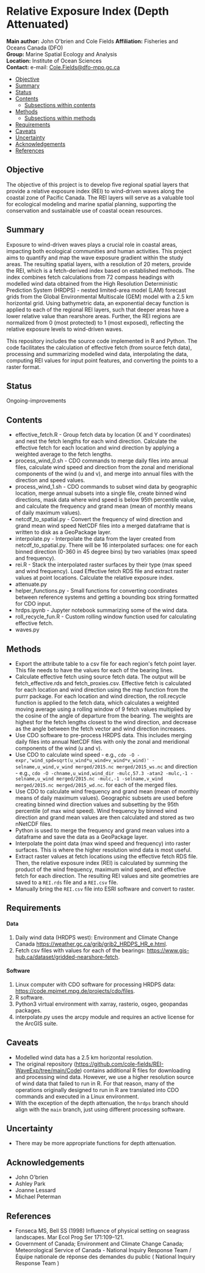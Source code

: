 # Relative Exposure Index (Depth Attenuated)

__Main author:__  John O'brien and Cole Fields
__Affiliation:__  Fisheries and Oceans Canada (DFO)   
__Group:__        Marine Spatial Ecology and Analysis   
__Location:__     Institute of Ocean Sciences   
__Contact:__      e-mail: Cole.Fields@dfo-mpo.gc.ca  


- [Objective](#objective)
- [Summary](#summary)
- [Status](#status)
- [Contents](#contents)
  + [Subsections within contents](#subsections-within-contents)
- [Methods](#methods)
  + [Subsections within methods](#subsections-within-methods)
- [Requirements](#requirements)
- [Caveats](#caveats)
- [Uncertainty](#uncertainty)
- [Acknowledgements](#acknowledgements)
- [References](#references)


## Objective
The objective of this project is to develop five regional spatial layers that provide a relative exposure index (REI) to wind-driven waves along the coastal zone of Pacific Canada. The REI layers will serve as a valuable tool for ecological modeling and marine spatial planning, supporting the conservation and sustainable use of coastal ocean resources.


## Summary
Exposure to wind-driven waves plays a crucial role in coastal areas, impacting both ecological communities and human activities. This project aims to quantify and map the wave exposure gradient within the study areas. The resulting spatial layers, with a resolution of 20 meters, provide the REI, which is a fetch-derived index based on established methods. The index combines fetch calculations from 72 compass headings with modelled wind data obtained from the High Resolution Deterministic Prediction System (HRDPS) - nested limited-area model (LAM) forecast grids from the Global Environmental Multiscale (GEM) model with a 2.5 km horizontal grid. Using bathymetric data, an exponential decay function is applied to each of the regional REI layers, such that deeper areas have a lower relative value than rearshore areas. Further, the REI regions are normalized from 0 (most protected) to 1 (most exposed), reflecting the relative exposure levels to wind-driven waves.

This repository includes the source code implemented in R and Python. The code facilitates the calculation of effective fetch (from source fetch data), processing and summarizing modelled wind data, interpolating the data, computing REI values for input point features, and converting the points to a raster format.


## Status
Ongoing-improvements


## Contents
* effective_fetch.R - Group fetch data by location (X and Y coordinates) and nest the fetch lengths for each wind direction. Calculate the effective fetch for each location and wind direction by applying a weighted average to the fetch lengths.
* process_wind_0.sh - CDO commands to merge daily files into annual files, calculate wind speed and direction from the zonal and meridional components of the wind (u and v), and merge into annual files with the direction and speed values.
* process_wind_1.sh - CDO commands to subset wind data by geographic location, merge annual subsets into a single file, create binned wind directions, mask data where wind speed is below 95th percentile value, and calculate the frequency and grand mean (mean of monthly means of daily maximum values).
* netcdf_to_spatial.py - Convert the frequency of wind direction and grand mean wind speed NetCDF files into a merged dataframe that is written to disk as a GeoPackage layer.
* interpolate.py - Interpolate the data from the layer created from netcdf_to_spatial.py. There will be 16 interpolated surfaces: one for each binned direction (0-360 in 45 degree bins) by two variables (max speed and frequency).
* rei.R - Stack the interpolated raster surfaces by their type (max speed and wind frequency). Load Effective fetch RDS file and extract raster values at point locations. Calculate the relative exposure index.
* attenuate.py
* helper_functions.py - Small functions for converting coordinates between reference systems and getting a bounding box string formatted for CDO input.
* hrdps.ipynb - Jupyter notebook summarizing some of the wind data.
* roll_recycle_fun.R - Custom rolling window function used for calculating effective fetch.
* waves.py


## Methods
* Export the attribute table to a csv file for each region's fetch point layer. This file needs to have the values for each of the bearing lines.
* Calculate effective fetch using source fetch data. The output will be fetch_effective.rds and fetch_proxies.csv. Effective fetch is calculated for each location and wind direction using the map function from the purrr package. For each location and wind direction, the roll.recycle function is applied to the fetch data, which calculates a weighted moving average using a rolling window of 9 fetch values multiplied by the cosine of the angle of departure from the bearing. The weights are highest for the fetch lengths closest to the wind direction, and decrease as the angle between the fetch vector and wind direction increases.
* Use CDO software to pre-process HRDPS data. This includes merging daily files into annual NetCDF files with only the zonal and meridional components of the wind (u and v).
* Use CDO to calculate wind speed - e.g., `cdo -O -expr,'wind_spd=sqrt(u_wind*u_wind+v_wind*v_wind)' -selname,u_wind,v_wind merged/2015.nc merged/2015_ws.nc` and direction - e.g., `cdo -O -chname,u_wind,wind_dir -mulc,57.3 -atan2 -mulc,-1 -selname,u_wind merged/2015.nc -mulc,-1 -selname,v_wind merged/2015.nc merged/2015_wd.nc`. for each of the merged files.
* Use CDO to calculate wind frequency and grand mean (mean of monthly means of daily maximum values). Geographic subsets are used before creating binned wind direction values and subsetting by the 95th percentile (of max wind speed). Wind frequency by binned wind direction and grand mean values are then calculated and stored as two nNetCDF files.
* Python is used to merge the frequency and grand mean values into a dataframe and save the data as a GeoPackage layer.
* Interpolate the point data (max wind speed and frequency) into raster surfaces. This is where the higher resolution wind data is most useful.
* Extract raster values at fetch locations using the effective fetch RDS file. Then, the relative exposure index (REI) is calculated by summing the product of the wind frequency, maximum wind speed, and effective fetch for each direction. The resulting REI values and site geometries are saved to a `REI.rds` file and a `REI.csv` file.
* Manually bring the `REI.csv` file into ESRI software and convert to raster.


## Requirements
#### Data
1. Daily wind data (HRDPS west): Environment and Climate Change Canada https://weather.gc.ca/grib/grib2_HRDPS_HR_e.html.
2. Fetch csv files with values for each of the bearings: https://www.gis-hub.ca/dataset/gridded-nearshore-fetch.


#### Software
1. Linux computer with CDO software for processing HRDPS data: https://code.mpimet.mpg.de/projects/cdo/files.
2. R software.
3. Python3 virtual environment with xarray, rasterio, osgeo, geopandas packages.
4. interpolate.py uses the arcpy module and requires an active license for the ArcGIS suite.


## Caveats
* Modelled wind data has a 2.5 km horizontal resolution.
* The original repository (https://github.com/cole-fields/REI-WaveExp/tree/main/Code) contains additional R files for downloading and processing wind data. However, we use a higher resolution source of wind data that failed to run in R. For that reason, many of the operations originally designed to run in R are translated into CDO commands and executed in a Linux environment.
* With the exception of the depth attenuation, the `hrdps` branch should align with the `main` branch, just using different processing software.


## Uncertainty
* There may be more appropriate functions for depth attenuation.


## Acknowledgements
* John O'brien
* Ashley Park
* Joanne Lessard
* Michael Peterman


## References
* Fonseca MS, Bell SS (1998) Influence of physical setting on seagrass landscapes. Mar Ecol Prog Ser 171:109–121.
* Government of Canada; Environment and Climate Change Canada; Meteorological Service of Canada - National Inquiry Response Team / Équipe nationale de réponse des demandes du public ( National Inquiry Response Team )

